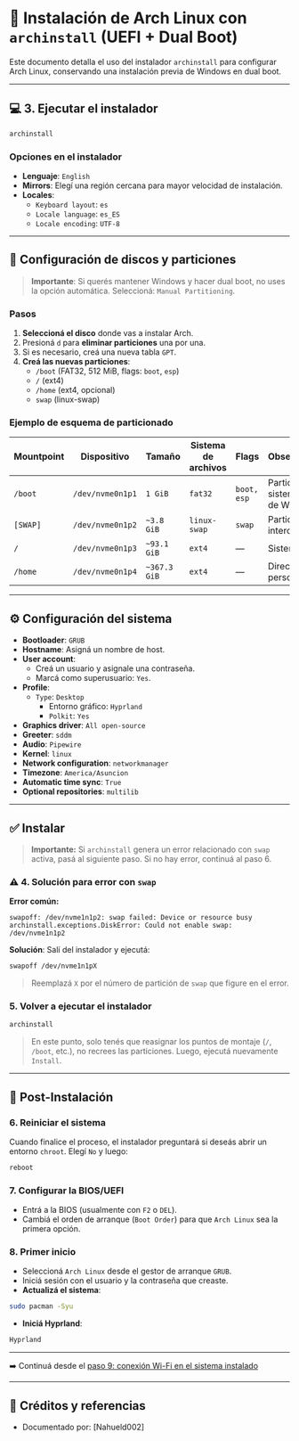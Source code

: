 # 🐧 Instalación de Arch Linux con `archinstall` (UEFI + Dual Boot)

Este documento detalla el uso del instalador `archinstall` para configurar Arch Linux, conservando una instalación previa de Windows en dual boot.

---

## 💻 3. Ejecutar el instalador

```bash
archinstall
```

### Opciones en el instalador

  - **Lenguaje**: `English`
  - **Mirrors**: Elegí una región cercana para mayor velocidad de instalación.
  - **Locales**:
      - `Keyboard layout`: `es`
      - `Locale language`: `es_ES`
      - `Locale encoding`: `UTF-8`

-----

## 💾 Configuración de discos y particiones

> **Importante**: Si querés mantener Windows y hacer dual boot, no uses la opción automática. Seleccioná: `Manual Partitioning`.

### Pasos

1.  **Seleccioná el disco** donde vas a instalar Arch.
2.  Presioná `d` para **eliminar particiones** una por una.
3.  Si es necesario, creá una nueva tabla `GPT`.
4.  **Creá las nuevas particiones**:
      - `/boot` (FAT32, 512 MiB, flags: `boot`, `esp`)
      - `/` (ext4)
      - `/home` (ext4, opcional)
      - `swap` (linux-swap)

### Ejemplo de esquema de particionado

| Mountpoint | Dispositivo    | Tamaño         | Sistema de archivos | Flags      | Observaciones                               |
|------------|----------------|----------------|---------------------|------------|---------------------------------------------|
| `/boot`    | `/dev/nvme0n1p1` | `1 GiB`        | `fat32`             | `boot, esp`| Partición del sistema EFI (la de Windows)   |
| `[SWAP]`   | `/dev/nvme0n1p2` | `~3.8 GiB`     | `linux-swap`        | `swap`     | Partición de intercambio                    |
| `/`        | `/dev/nvme0n1p3` | `~93.1 GiB`    | `ext4`              | —          | Sistema raíz (`/`)                          |
| `/home`    | `/dev/nvme0n1p4` | `~367.3 GiB`   | `ext4`              | —          | Directorio personal                         |

-----

## ⚙️ Configuración del sistema

  - **Bootloader**: `GRUB`
  - **Hostname**: Asigná un nombre de host.
  - **User account**:
      - Creá un usuario y asignale una contraseña.
      - Marcá como superusuario: `Yes`.
  - **Profile**:
      - `Type`: `Desktop`
          - Entorno gráfico: `Hyprland`
          - `Polkit`: `Yes`
  - **Graphics driver**: `All open-source`
  - **Greeter**: `sddm`
  - **Audio**: `Pipewire`
  - **Kernel**: `linux`
  - **Network configuration**: `networkmanager`
  - **Timezone**: `America/Asuncion`
  - **Automatic time sync**: `True`
  - **Optional repositories**: `multilib`

-----

## ✅ Instalar

> **Importante:** Si `archinstall` genera un error relacionado con `swap` activa, pasá al siguiente paso. Si no hay error, continuá al paso 6.

### ⚠️ 4. Solución para error con `swap`

**Error común:**

```
swapoff: /dev/nvme1n1p2: swap failed: Device or resource busy
archinstall.exceptions.DiskError: Could not enable swap: /dev/nvme1n1p2
```

**Solución**: Salí del instalador y ejecutá:

```bash
swapoff /dev/nvme1n1pX
```

> Reemplazá `X` por el número de partición de `swap` que figure en el error.

### 5\. Volver a ejecutar el instalador

```bash
archinstall
```

> En este punto, solo tenés que reasignar los puntos de montaje (`/`, `/boot`, etc.), no recrees las particiones. Luego, ejecutá nuevamente `Install`.

-----

## 🚀 Post-Instalación

### 6\. Reiniciar el sistema

Cuando finalice el proceso, el instalador preguntará si deseás abrir un entorno `chroot`. Elegí `No` y luego:

```bash
reboot
```

### 7\. Configurar la BIOS/UEFI

  - Entrá a la BIOS (usualmente con `F2` o `DEL`).
  - Cambiá el orden de arranque (`Boot Order`) para que `Arch Linux` sea la primera opción.

### 8\. Primer inicio

  - Seleccioná `Arch Linux` desde el gestor de arranque `GRUB`.
  - Iniciá sesión con el usuario y la contraseña que creaste.
  - **Actualizá el sistema**:


```bash
sudo pacman -Syu
```

  - **Iniciá Hyprland**:


```bash
Hyprland
```

-----

➡️ Continuá desde el [paso 9: conexión Wi-Fi en el sistema instalado](instalacion_archlinux.md#9--conectarse-a-wi-fi-en-el-sistema-instalado)

---

## 📁 Créditos y referencias

* Documentado por: \[Nahueld002]